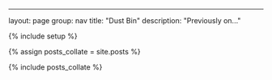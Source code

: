 ---
layout:         page
group:          nav
title:          "Dust Bin"
description:    "Previously on..."

{% include setup %}

{% assign posts_collate = site.posts %}

{% include posts_collate %}

